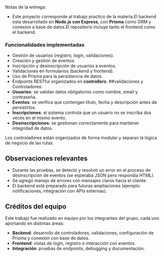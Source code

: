 Notas de la entrega:

- Este proyecto corresponde al trabajo practico de la materia.El backend esta desarrollado en **Node.js con Express**, con **Prisma** como ORM y conexion a base de datos.El repositorio incluye tanto el frontend como el backend.

### Funcionalidades implementadas

- Gestión de usuarios (registro, login, validaciones).
- Creación y gestión de eventos.
- Inscripción y desinscripción de usuarios a eventos.
- Validaciones en formularios (backend y frontend).
- Uso de Prisma para la persistencia de datos.
- Endpoints RESTful organizados en **controllers**.
##validaciones y Controladores:
- **Usuarios**: se validan datos obligatorios como nombre, email y contraseña.  
- **Eventos**: se verifica que contengan título, fecha y descripción antes de persistirlos.  
- **Inscripciones**: el sistema controla que un usuario no se inscriba dos veces en el mismo evento.  
- **Desinscripciones**: se gestionan correctamente para mantener integridad de datos.  

Los controladores están organizados de forma modular y separan la lógica de negocio de las rutas.
## Observaciones relevantes

- Durante las pruebas, se detectó y resolvió un error en el proceso de desinscripción de eventos (se esperaba JSON pero respondía HTML).  
- Se agregó manejo de errores con mensajes claros hacia el cliente.  
- El backend está preparado para futuras ampliaciones (ejemplo: notificaciones, integración con APIs externas).
## Créditos del equipo

Este trabajo fue realizado en equipo por los integrantes del grupo, cada uno aportando en distintas áreas:  

- **Backend**: desarrollo de controladores, validaciones, configuración de Prisma y conexión con base de datos.  
- **Frontend**: vistas de login, registro e interacción con eventos.  
- **Integración**: pruebas de endpoints, debugging y documentación.
